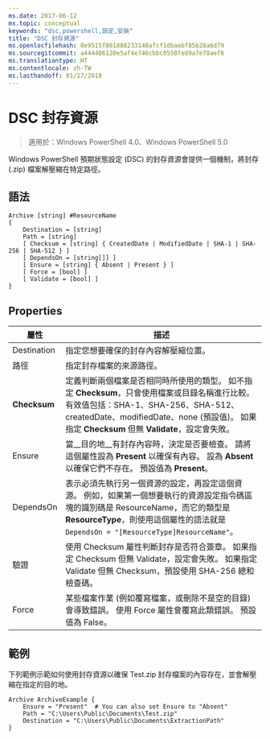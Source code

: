 ```yaml
---
ms.date: 2017-06-12
ms.topic: conceptual
keywords: "dsc,powershell,設定,安裝"
title: "DSC 封存資源"
ms.openlocfilehash: 0e9515f801888233148afcf1dbaebf85b28a6d79
ms.sourcegitcommit: a444406120e5af4e746cbbc0558fe89a7e78aef6
ms.translationtype: HT
ms.contentlocale: zh-TW
ms.lasthandoff: 01/17/2018
---
```

# <a name="dsc-archive-resource"></a>DSC 封存資源

> 適用於：Windows PowerShell 4.0、Windows PowerShell 5.0

Windows PowerShell 預期狀態設定 (DSC) 的封存資源會提供一個機制，將封存 (.zip) 檔案解壓縮在特定路徑。

## <a name="syntax"></a>語法
```MOF
Archive [string] #ResourceName
{
    Destination = [string]
    Path = [string]
    [ Checksum = [string] { CreatedDate | ModifiedDate | SHA-1 | SHA-256 | SHA-512 } ]
    [ DependsOn = [string[]] ]
    [ Ensure = [string] { Absent | Present } ]
    [ Force = [bool] ]
    [ Validate = [bool] ]
}
```

## <a name="properties"></a>Properties

|  屬性  |  描述   |
|---|---|
| Destination| 指定您想要確保的封存內容解壓縮位置。|
| 路徑| 指定封存檔案的來源路徑。|
| __Checksum__| 定義判斷兩個檔案是否相同時所使用的類型。 如不指定 __Checksum__，只會使用檔案或目錄名稱進行比較。 有效值包括：SHA-1、SHA-256、SHA-512、createdDate、modifiedDate、none (預設值)。 如果指定 __Checksum__ 但無 __Validate__，設定會失敗。|
| Ensure| 當__目的地__有封存內容時，決定是否要檢查。 請將這個屬性設為 __Present__ 以確保有內容。 設為 __Absent__ 以確保它們不存在。 預設值為 __Present__。|
| DependsOn | 表示必須先執行另一個資源的設定，再設定這個資源。 例如，如果第一個想要執行的資源設定指令碼區塊的識別碼是 ResourceName，而它的類型是 __ResourceType__，則使用這個屬性的語法就是 `DependsOn = "[ResourceType]ResourceName"`。|
| 驗證| 使用 Checksum 屬性判斷封存是否符合簽章。 如果指定 Checksum 但無 Validate，設定會失敗。 如果指定 Validate 但無 Checksum，預設使用 SHA-256 總和檢查碼。|
| Force| 某些檔案作業 (例如覆寫檔案，或刪除不是空的目錄) 會導致錯誤。 使用 Force 屬性會覆寫此類錯誤。 預設值為 False。|

## <a name="example"></a>範例

下列範例示範如何使用封存資源以確保 Test.zip 封存檔案的內容存在，並會解壓縮在指定的目的地。

```
Archive ArchiveExample {
    Ensure = "Present"  # You can also set Ensure to "Absent"
    Path = "C:\Users\Public\Documents\Test.zip"
    Destination = "C:\Users\Public\Documents\ExtractionPath"
}
```

